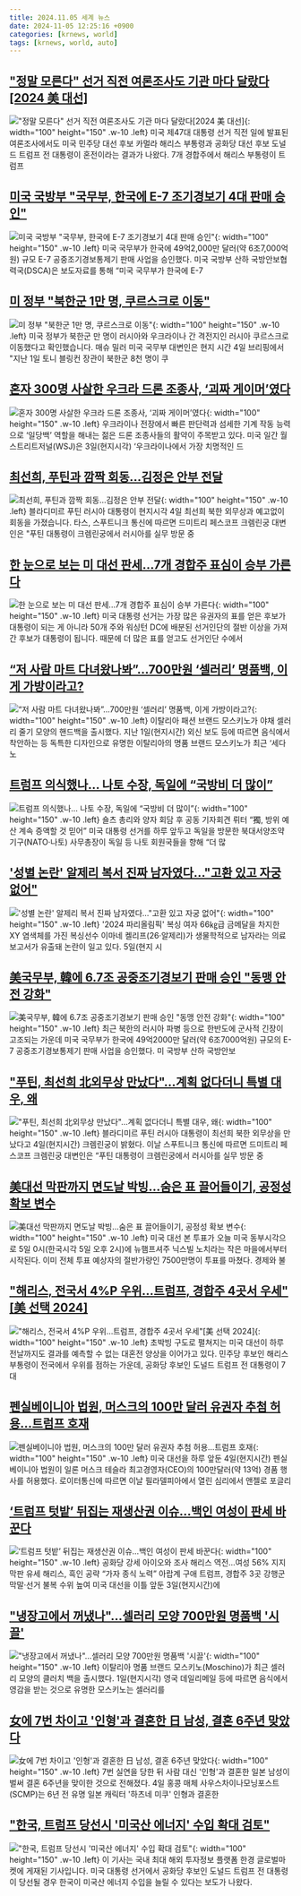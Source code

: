 ```yaml
---
title: 2024.11.05 세계 뉴스
date: 2024-11-05 12:25:16 +0900
categories: [krnews, world]
tags: [krnews, world, auto]
---
```

## ["정말 모른다" 선거 직전 여론조사도 기관 마다 달랐다[2024 美 대선]](https://n.news.naver.com/mnews/article/014/0005263033)

!["정말 모른다" 선거 직전 여론조사도 기관 마다 달랐다[2024 美 대선]](https://mimgnews.pstatic.net/image/origin/014/2024/11/05/5263033.jpg?type=nf220_150){: width="100" height="150" .w-10 .left}
미국 제47대 대통령 선거 직전 일에 발표된 여론조사에서도 미국 민주당 대선 후보 카멀라 해리스 부통령과 공화당 대선 후보 도널드 트럼프 전 대통령이 혼전이라는 결과가 나왔다. 7개 경합주에서 해리스 부통령이 트럼프

## [미국 국방부 "국무부, 한국에 E-7 조기경보기 4대 판매 승인"](https://n.news.naver.com/mnews/article/469/0000831462)

![미국 국방부 "국무부, 한국에 E-7 조기경보기 4대 판매 승인"](https://mimgnews.pstatic.net/image/origin/469/2024/11/05/831462.jpg?type=nf220_150){: width="100" height="150" .w-10 .left}
미국 국무부가 한국에 49억2,000만 달러(약 6조7,000억 원) 규모 E-7 공중조기경보통제기 판매 사업을 승인했다. 미국 국방부 산하 국방안보협력국(DSCA)은 보도자료를 통해 “미국 국무부가 한국에 E-7

## [미 정부 "북한군 1만 명, 쿠르스크로 이동"](https://n.news.naver.com/mnews/article/052/0002109332)

![미 정부 "북한군 1만 명, 쿠르스크로 이동"](https://mimgnews.pstatic.net/image/origin/052/2024/11/05/2109332.jpg?type=nf220_150){: width="100" height="150" .w-10 .left}
미국 정부가 북한군 만 명이 러시아와 우크라이나 간 격전지인 러시아 쿠르스크로 이동했다고 확인했습니다. 매슈 밀러 미국 국무부 대변인은 현지 시간 4일 브리핑에서 "지난 1일 토니 블링컨 장관이 북한군 8천 명이 쿠

## [혼자 300명 사살한 우크라 드론 조종사, ‘괴짜 게이머’였다](https://n.news.naver.com/mnews/article/023/0003868201)

![혼자 300명 사살한 우크라 드론 조종사, ‘괴짜 게이머’였다](https://mimgnews.pstatic.net/image/origin/023/2024/11/04/3868201.jpg?type=nf220_150){: width="100" height="150" .w-10 .left}
우크라이나 전장에서 빠른 판단력과 섬세한 기계 작동 능력으로 ‘일당백’ 역할을 해내는 젊은 드론 조종사들의 활약이 주목받고 있다. 미국 일간 월스트리트저널(WSJ)은 3일(현지시각) ‘우크라이나에서 가장 치명적인 드

## [최선희, 푸틴과 깜짝 회동…김정은 안부 전달](https://n.news.naver.com/mnews/article/449/0000290038)

![최선희, 푸틴과 깜짝 회동…김정은 안부 전달](https://mimgnews.pstatic.net/image/origin/449/2024/11/05/290038.jpg?type=nf220_150){: width="100" height="150" .w-10 .left}
블라디미르 푸틴 러시아 대통령이 현지시각 4일 최선희 북한 외무상과 예고없이 회동을 가졌습니다. 타스, 스푸트니크 통신에 따르면 드미트리 페스코프 크렘린궁 대변인은 "푸틴 대통령이 크렘린궁에서 러시아를 실무 방문 중

## [한 눈으로 보는 미 대선 판세...7개 경합주 표심이 승부 가른다](https://n.news.naver.com/mnews/article/052/0002109217)

![한 눈으로 보는 미 대선 판세...7개 경합주 표심이 승부 가른다](https://mimgnews.pstatic.net/image/origin/052/2024/11/04/2109217.jpg?type=nf220_150){: width="100" height="150" .w-10 .left}
미국 대통령 선거는 가장 많은 유권자의 표를 얻은 후보가 대통령이 되는 게 아니라 50개 주와 워싱턴 DC에 배분된 선거인단의 절반 이상을 가져간 후보가 대통령이 됩니다. 때문에 더 많은 표를 얻고도 선거인단 수에서

## [“저 사람 마트 다녀왔나봐”…700만원 ‘셀러리’ 명품백, 이게 가방이라고?](https://n.news.naver.com/mnews/article/016/0002383700)

![“저 사람 마트 다녀왔나봐”…700만원 ‘셀러리’ 명품백, 이게 가방이라고?](https://mimgnews.pstatic.net/image/origin/016/2024/11/05/2383700.jpg?type=nf220_150){: width="100" height="150" .w-10 .left}
이탈리아 패션 브랜드 모스키노가 야채 셀러리 줄기 모양의 핸드백을 출시했다. 지난 1일(현지시간) 외신 보도 등에 따르면 음식에서 착안하는 등 독특한 디자인으로 유명한 이탈리아의 명품 브랜드 모스키노가 최근 ‘세다노

## [트럼프 의식했나… 나토 수장, 독일에 “국방비 더 많이”](https://n.news.naver.com/mnews/article/022/0003982799)

![트럼프 의식했나… 나토 수장, 독일에 “국방비 더 많이”](https://mimgnews.pstatic.net/image/origin/022/2024/11/05/3982799.jpg?type=nf220_150){: width="100" height="150" .w-10 .left}
숄츠 총리와 양자 회담 후 공동 기자회견 뤼터 “獨, 방위 예산 계속 증액할 것 믿어” 미국 대통령 선거를 하루 앞두고 독일을 방문한 북대서양조약기구(NATO·나토) 사무총장이 독일 등 나토 회원국들을 향해 “더 많

## ['성별 논란' 알제리 복서 진짜 남자였다…"고환 있고 자궁 없어"](https://n.news.naver.com/mnews/article/003/0012884538)

!['성별 논란' 알제리 복서 진짜 남자였다…"고환 있고 자궁 없어"](https://mimgnews.pstatic.net/image/origin/003/2024/11/05/12884538.jpg?type=nf220_150){: width="100" height="150" .w-10 .left}
'2024 파리올림픽' 복싱 여자 66㎏급 금메달을 차지한 XY 염색체를 가진 복싱선수 이마네 켈리프(26·알제리)가 생물학적으로 남자라는 의료 보고서가 유출돼 논란이 일고 있다. 5일(현지 시

## [美국무부, 韓에 6.7조 공중조기경보기 판매 승인 "동맹 안전 강화"](https://n.news.naver.com/mnews/article/025/0003398276)

![美국무부, 韓에 6.7조 공중조기경보기 판매 승인 "동맹 안전 강화"](https://mimgnews.pstatic.net/image/origin/025/2024/11/05/3398276.jpg?type=nf220_150){: width="100" height="150" .w-10 .left}
최근 북한의 러시아 파병 등으로 한반도에 군사적 긴장이 고조되는 가운데 미국 국무부가 한국에 49억2000만 달러(약 6조7000억원) 규모의 E-7 공중조기경보통제기 판매 사업을 승인했다. 미 국방부 산하 국방안보

## ["푸틴, 최선희 北외무상 만났다"…계획 없다더니 특별 대우, 왜](https://n.news.naver.com/mnews/article/025/0003398186)

!["푸틴, 최선희 北외무상 만났다"…계획 없다더니 특별 대우, 왜](https://mimgnews.pstatic.net/image/origin/025/2024/11/05/3398186.jpg?type=nf220_150){: width="100" height="150" .w-10 .left}
블라디미르 푸틴 러시아 대통령이 최선희 북한 외무상을 만났다고 4일(현지시간) 크렘린궁이 밝혔다. 이날 스푸트니크 통신에 따르면 드미트리 페스코프 크렘린궁 대변인은 “푸틴 대통령이 크렘린궁에서 러시아를 실무 방문 중

## [美대선 막판까지 면도날 박빙...숨은 표 끌어들이기, 공정성 확보 변수](https://n.news.naver.com/mnews/article/029/0002913395)

![美대선 막판까지 면도날 박빙...숨은 표 끌어들이기, 공정성 확보 변수](https://mimgnews.pstatic.net/image/origin/029/2024/11/04/2913395.jpg?type=nf220_150){: width="100" height="150" .w-10 .left}
미국 대선 본 투표가 오늘 미국 동부시각으로 5일 0시(한국시각 5일 오후 2시)에 뉴햄프셔주 닉스빌 노치라는 작은 마을에서부터 시작된다. 이미 전체 투표 예상자의 절반가량인 7500만명이 투표를 마쳤다. 경제와 불

## ["해리스, 전국서 4%P 우위…트럼프, 경합주 4곳서 우세"[美 선택 2024]](https://n.news.naver.com/mnews/article/277/0005494870)

!["해리스, 전국서 4%P 우위…트럼프, 경합주 4곳서 우세"[美 선택 2024]](https://mimgnews.pstatic.net/image/origin/277/2024/11/05/5494870.jpg?type=nf220_150){: width="100" height="150" .w-10 .left}
초박빙 구도로 펼쳐지는 미국 대선이 하루 전날까지도 결과를 예측할 수 없는 대혼전 양상을 이어가고 있다. 민주당 후보인 해리스 부통령이 전국에서 우위를 점하는 가운데, 공화당 후보인 도널드 트럼프 전 대통령이 7대

## [펜실베이니아 법원, 머스크의 100만 달러 유권자 추첨 허용…트럼프 호재](https://n.news.naver.com/mnews/article/421/0007887123)

![펜실베이니아 법원, 머스크의 100만 달러 유권자 추첨 허용…트럼프 호재](https://mimgnews.pstatic.net/image/origin/421/2024/11/05/7887123.jpg?type=nf220_150){: width="100" height="150" .w-10 .left}
미국 대선을 하루 앞둔 4일(현지시간) 펜실베이니아 법원이 일론 머스크 테슬라 최고경영자(CEO)의 100만달러(약 13억) 경품 행사를 허용했다. 로이터통신에 따르면 이날 필라델피아에서 열린 심리에서 앤젤로 포글리

## [‘트럼프 텃밭’ 뒤집는 재생산권 이슈…백인 여성이 판세 바꾼다](https://n.news.naver.com/mnews/article/032/0003330463)

![‘트럼프 텃밭’ 뒤집는 재생산권 이슈…백인 여성이 판세 바꾼다](https://mimgnews.pstatic.net/image/origin/032/2024/11/04/3330463.jpg?type=nf220_150){: width="100" height="150" .w-10 .left}
공화당 강세 아이오와 조사 해리스 역전…여성 56% 지지 막판 유세 해리스, 흑인 공략 “가자 종식 노력” 아랍계 구애 트럼프, 경합주 3곳 강행군 막말·선거 불복 수위 높여 미국 대선을 이틀 앞둔 3일(현지시간)에

## ["냉장고에서 꺼냈나"…셀러리 모양 700만원 명품백 '시끌'](https://n.news.naver.com/mnews/article/003/0012883932)

!["냉장고에서 꺼냈나"…셀러리 모양 700만원 명품백 '시끌'](https://mimgnews.pstatic.net/image/origin/003/2024/11/05/12883932.jpg?type=nf220_150){: width="100" height="150" .w-10 .left}
이탈리아 명품 브랜드 모스키노(Moschino)가 최근 셀러리 모양의 클러치 백을 출시했다. 1일(현지시각) 영국 데일리메일 등에 따르면 음식에서 영감을 받는 것으로 유명한 모스키노는 셀러리를

## [女에 7번 차이고 '인형'과 결혼한 日 남성, 결혼 6주년 맞았다](https://n.news.naver.com/mnews/article/277/0005494964)

![女에 7번 차이고 '인형'과 결혼한 日 남성, 결혼 6주년 맞았다](https://mimgnews.pstatic.net/image/origin/277/2024/11/05/5494964.jpg?type=nf220_150){: width="100" height="150" .w-10 .left}
7번 실연을 당한 뒤 사람 대신 '인형'과 결혼한 일본 남성이 벌써 결혼 6주년을 맞이한 것으로 전해졌다. 4일 홍콩 매체 사우스차이나모닝포스트(SCMP)는 6년 전 유명 일본 캐릭터 '하츠네 미쿠' 인형과 결혼한

## ["한국, 트럼프 당선시 '미국산 에너지' 수입 확대 검토"](https://n.news.naver.com/mnews/article/015/0005053157)

!["한국, 트럼프 당선시 '미국산 에너지' 수입 확대 검토"](https://mimgnews.pstatic.net/image/origin/015/2024/11/05/5053157.jpg?type=nf220_150){: width="100" height="150" .w-10 .left}
이 기사는 국내 최대 해외 투자정보 플랫폼 한경 글로벌마켓에 게재된 기사입니다. 미국 대통령 선거에서 공화당 후보인 도널드 트럼프 전 대통령이 당선될 경우 한국이 미국산 에너지 수입을 늘릴 수 있다는 보도가 나왔다.

